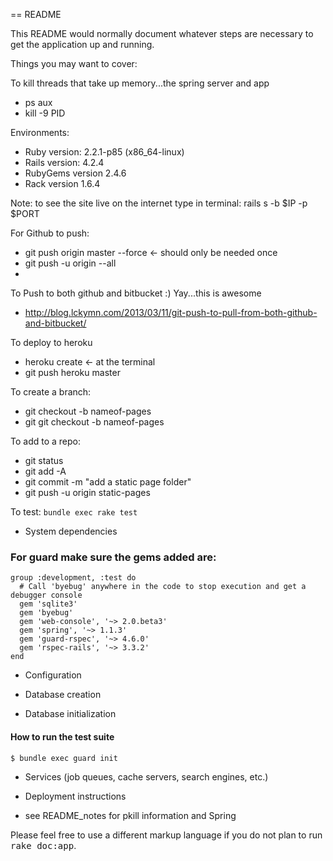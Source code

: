 == README

This README would normally document whatever steps are necessary to get the
application up and running.

Things you may want to cover:

To kill threads that take up memory...the spring server and app
* ps aux
* kill -9 PID

Environments:
* Ruby version: 2.2.1-p85 (x86_64-linux)
* Rails version: 4.2.4
* RubyGems version 2.4.6
* Rack version 1.6.4

Note: to see the site live on the internet type in terminal: 
    rails s -b $IP -p $PORT 
    
For Github to push:
* git push origin master --force <- should only be needed once
* git push -u origin --all
* 
To Push to both github and bitbucket :) Yay...this is awesome
* http://blog.lckymn.com/2013/03/11/git-push-to-pull-from-both-github-and-bitbucket/

To deploy to heroku
* heroku create <- at the terminal
* git push heroku master

To create a branch: 
* git checkout -b nameof-pages
* git git checkout -b nameof-pages

To add to a repo:
* git status
* git add -A
* git commit -m "add a static page folder"
* git push -u origin static-pages

To test:
`bundle exec rake test `

* System dependencies

### For guard make sure the gems added are:

```
group :development, :test do
  # Call 'byebug' anywhere in the code to stop execution and get a debugger console
  gem 'sqlite3'
  gem 'byebug'
  gem 'web-console', '~> 2.0.beta3'
  gem 'spring', '~> 1.1.3'
  gem 'guard-rspec', '~> 4.6.0'
  gem 'rspec-rails', '~> 3.3.2'
end
```


* Configuration

* Database creation

* Database initialization

#### How to run the test suite
`$ bundle exec guard init`

* Services (job queues, cache servers, search engines, etc.)

* Deployment instructions

* see README_notes for pkill information and Spring



Please feel free to use a different markup language if you do not plan to run
<tt>rake doc:app</tt>.
